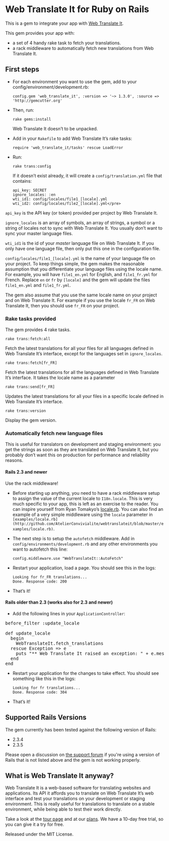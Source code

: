 # Web Translate It for Ruby on Rails

This is a gem to integrate your app with [Web Translate It](https://webtranslateit.com).

This gem provides your app with:

* a set of 4 handy rake task to fetch your translations.
* a rack middleware to automatically fetch new translations from Web Translate It.

## First steps

* For each environment you want to use the gem, add to your config/environment/development.rb:

      config.gem 'web_translate_it', :version => '~> 1.3.0', :source => 'http://gemcutter.org'
    
* Then, run:

      rake gems:install
    
  Web Translate It doesn’t to be unpacked.
    
* Add in your `Rakefile` to add Web Translate It’s rake tasks:

      require 'web_translate_it/tasks' rescue LoadError

* Run:

      rake trans:config
    
  If it doesn’t exist already, it will create a `config/translation.yml` file that contains:
  
      api_key: SECRET
      ignore_locales: :en
      wti_id1: config/locales/file1_[locale].yml
      wti_id2: config/locales/file2_[locale].yml</pre>

`api_key` is the API key (or token) provided per project by Web Translate It.

`ignore_locales` is an array of symbols, an array of strings, a symbol or a string of locales not to sync with Web Translate It. You usually don’t want to sync your master language files.

`wti_id1` is the id of your *master* language file on Web Translate It. If you only have one language file, then only put this one in the configuration file.

`config/locales/file1_[locale].yml` is the name of your language file on your project. To keep things simple, the gem makes the reasonable assumption that you differentiate your language files using the locale name. For example, you will have `file1_en.yml` for English, and `file1_fr.yml` for French. Replace `en` or `fr` by `[locale]` and the gem will update the files `file1_en.yml` and `file1_fr.yml`.

The gem also assume that you use the same locale name on your project and on Web Translate It. For example if you use the locale `fr_FR` on Web Translate It, then you should use `fr_FR` on your project.

### Rake tasks provided

The gem provides 4 rake tasks.

    rake trans:fetch:all
  
Fetch the latest translations for all your files for all languages defined in Web Translate It’s interface, except for the languages set in `ignore_locales`.

    rake trans:fetch[fr_FR]
  
Fetch the latest translations for all the languages defined in Web Translate It’s interface. It takes the locale name as a parameter

    rake trans:send[fr_FR]
    
Updates the latest translations for all your files in a specific locale defined in Web Translate It’s interface.

    rake trans:version
  
Display the gem version.

### Automatically fetch new language files

This is useful for translators on development and staging environment: you get the strings as soon as they are translated on Web Translate It, but you probably don’t want this on production for performance and reliability reasons.

#### Rails 2.3 and newer

Use the rack middleware!

* Before starting up anything, you need to have a rack middleware setup to assign the value of the current locale to
  `I18n.locale`.
  This is very much specific to your app, this is left as an exercise to the reader. You can inspire yourself from 
  Ryan Tomakyo’s [locale.rb](http://github.com/rack/rack-contrib/blob/master/lib/rack/contrib/locale.rb).
  You can also find an example of a very simple middleware using the `locale` parameter in
  `[examples/locale.rb](http://github.com/AtelierConvivialite/webtranslateit/blob/master/examples/locale.rb)`.

* The next step is to setup the `autofetch` middleware. Add in `config/environments/development.rb` and any other 
  environments you want to autofetch this line:

      config.middleware.use "WebTranslateIt::AutoFetch"
    
* Restart your application, load a page. You should see this in the logs:

      Looking for fr_FR translations...
      Done. Response code: 200
    
* That’s it!

#### Rails older than 2.3 (works also for 2.3 and newer)

* Add the following lines in your `ApplicationController`:

<pre>before_filter :update_locale

def update_locale
  begin
    WebTranslateIt.fetch_translations
  rescue Exception => e
    puts "** Web Translate It raised an exception: " + e.message
  end
end</pre>

* Restart your application for the changes to take effect. You should see something like this in the logs:

      Looking for fr translations...
      Done. Response code: 304

* That’s it!

## Supported Rails Versions

The gem currently has been tested against the following version of Rails:

* 2.3.4
* 2.3.5

Please open a discussion on [the support forum](https://webtranslateit.com/forum) if you're using a version of Rails that is not listed above and the gem is not working properly.

## What is Web Translate It anyway?

Web Translate It is a web-based software for translating websites and applications. Its API it affords you to translate on Web Translate It’s web interface and test your translations on your development or staging environment. This is really useful for translations to translate on a stable environment, while being able to test their work directly.

Take a look at the [tour page](https://webtranslateit.com/tour) and at our [plans](https://webtranslateit.com/plans). We have a 10-day free trial, so you can give it a try for free.

Released under the MIT License.

